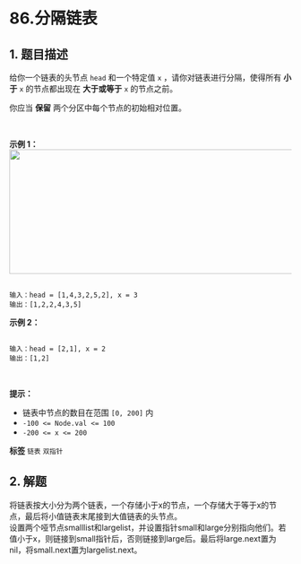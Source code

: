# 86.分隔链表

## 1. 题目描述

给你一个链表的头节点 `head` 和一个特定值 `x` ，请你对链表进行分隔，使得所有 **小于** `x` 的节点都出现在 **大于或等于** `x` 的节点之前。

你应当 **保留** 两个分区中每个节点的初始相对位置。

 

 **示例 1：** 
<img alt="" src="https://assets.leetcode.com/uploads/2021/01/04/partition.jpg" style="width: 662px; height: 222px;" />
```

输入：head = [1,4,3,2,5,2], x = 3
输出：[1,2,2,4,3,5]

```
 **示例 2：** 

```

输入：head = [2,1], x = 2
输出：[1,2]

```
 

 **提示：** 
- 链表中节点的数目在范围 `[0, 200]` 内
-  `-100 <= Node.val <= 100` 
-  `-200 <= x <= 200` 
 
**标签**
`链表` `双指针` 


## 2. 解题
将链表按大小分为两个链表，一个存储小于x的节点，一个存储大于等于x的节点，最后将小值链表末尾接到大值链表的头节点。  
设置两个哑节点smalllist和largelist，并设置指针small和large分别指向他们。若值小于x，则链接到small指针后，否则链接到large后。最后将large.next置为nil，将small.next置为largelist.next。

